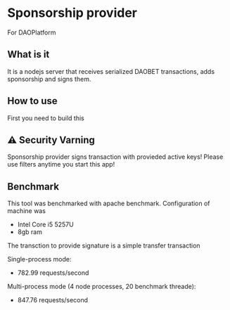 # Sponsorship provider
For DAOPlatform

## What is it
It is a nodejs server that receives serialized DAOBET transactions, adds sponsorship and signs them.

## How to use
First you need to build this

## :warning: Security Varning
Sponsorship provider signs transaction with provieded active keys!
Please use filters anytime you start this app!

## Benchmark
This tool was benchmarked with apache benchmark. Configuration of machine was
- Intel Core i5 5257U
- 8gb ram

The transction to provide signature is a simple transfer transaction

Single-process mode:
- 782.99 requests/second

Multi-process mode (4 node processes, 20 benchmark threade):
- 847.76 requests/second
